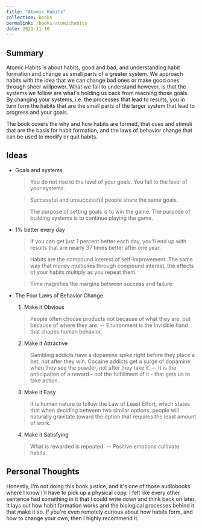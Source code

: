 ```yaml
---
title: "Atomic Habits"
collection: books
permalink: /books/atomichabits
date: 2021-11-10
---
```



## Summary

Atomic Habits is about habits, good and bad, and understanding habit formation and change as small parts of a greater system. We approach habits with the idea that we can change bad ones or make good ones through sheer willpower. What we fail to understand however, is that the systems we follow are what's holding us back from reaching those goals. By changing your systems, i.e. the processes that lead to results, you in turn form the habits that are the small parts of the larger system that lead to progress and your goals. 

The book covers the why and how habits are formed, that cues and stimuli that are the basis for habit formation, and the laws of behavior change that can be used to modify or quit habits.

## Ideas

- Goals and systems

	> You do not rise to the level of your goals. You fall to the level of your systems.

	> Successful and unsuccessful people share the same goals.

	> The purpose of setting goals is to win the game. The purpose of building systems is to continue playing the game.

- 1% better every day

	> If you can get just 1 percent better each day, you'll end up with results that are nearly 37 times better after one year.

	> Habits are the compound interest of self-improvement. The same way that money multiplies through compound interest, the effects of your habits multiply as you repeat them.

	> Time magnifies the margins between success and failure. 

- The Four Laws of Behavior Change

	1) Make it Obvious
	> People often choose products not because of what they are, but because of where they are. -- Environment is the invisible hand that shapes human behavior.

	2) Make it Attractive
	> Gambling addicts have a dopamine spike right before they place a bet, not after they win. Cocaine addicts get a surge of dopamine when they see the powder, not after they take it. -- It is the anticipation of a reward - not the fulfillment of it - that gets us to take action.

	3) Make it Easy
	> It is human nature to follow the Law of Least Effort, which states that when deciding between two similar options, people will naturally gravitate toward the option that requires the least amount of work.
	
	4) Make it Satisfying
	> What is rewarded is repeated. -- Positive emotions cultivate habits.


## Personal Thoughts

Honestly, I'm not doing this book justice, and it's one of those audiobooks where I know I'll have to pick up a physical copy. I felt like every other sentence had something in it that I could write down and think back on later. It lays out how habit formation works and the biological processes behind it that make it so. If you're even remotely curious about how habits form, and how to change your own, then I highly recommend it.
